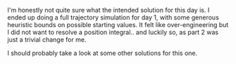 I'm honestly not quite sure what the intended solution for this day is. I ended up doing a full trajectory simulation for day 1, with some generous heuristic bounds on possible starting values. It felt like over-engineering but I did not want to resolve a position integral.. and luckily so, as part 2 was just a trivial change for me.

I should probably take a look at some other solutions for this one.
